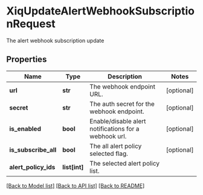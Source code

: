 # XiqUpdateAlertWebhookSubscriptionRequest

The alert webhook subscription update
## Properties
Name | Type | Description | Notes
------------ | ------------- | ------------- | -------------
**url** | **str** | The webhook endpoint URL. | [optional] 
**secret** | **str** | The auth secret for the webhook endpoint. | [optional] 
**is_enabled** | **bool** | Enable/disable alert notifications for a webhook url. | [optional] 
**is_subscribe_all** | **bool** | The all alert policy selected flag. | [optional] 
**alert_policy_ids** | **list[int]** | The selected alert policy list. | 

[[Back to Model list]](../README.md#documentation-for-models) [[Back to API list]](../README.md#documentation-for-api-endpoints) [[Back to README]](../README.md)


